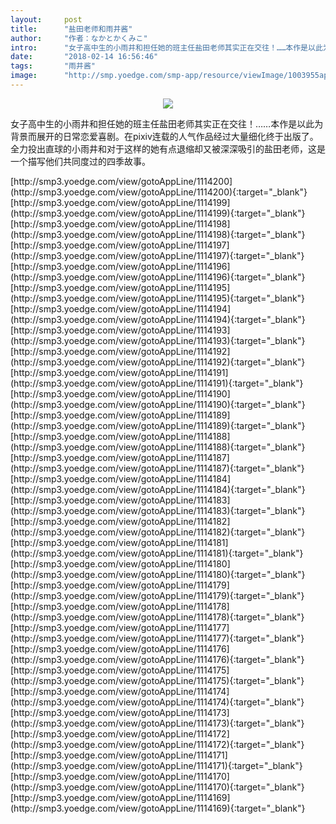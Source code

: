```yaml
---
layout:     post
title:      "盐田老师和雨井酱"
author:     "作者：なかとかくみこ"
intro:      "女子高中生的小雨井和担任她的班主任盐田老师其实正在交往！……本作是以此为背景而展开的日常恋爱喜剧。在pixiv连载的人气作品经过大量细化终于出版了。全力投出直球的小雨井和对于这样的她有点退缩却又被深深吸引的盐田老师，这是一个描写他们共同度过的四季故事。"
date:       "2018-02-14 16:56:46"
tags:       "雨井酱"
image:      "http://smp.yoedge.com/smp-app/resource/viewImage/1003955appline.png"
---
```

<div style="text-align: center">
<p><img src="http://smp.yoedge.com/smp-app/resource/viewImage/1003955appline.png"/></p>
</div>
<p class="post-meta">
<span>女子高中生的小雨井和担任她的班主任盐田老师其实正在交往！……本作是以此为背景而展开的日常恋爱喜剧。在pixiv连载的人气作品经过大量细化终于出版了。全力投出直球的小雨井和对于这样的她有点退缩却又被深深吸引的盐田老师，这是一个描写他们共同度过的四季故事。</span>
</p>
[http://smp3.yoedge.com/view/gotoAppLine/1114200](http://smp3.yoedge.com/view/gotoAppLine/1114200){:target="_blank"}
[http://smp3.yoedge.com/view/gotoAppLine/1114199](http://smp3.yoedge.com/view/gotoAppLine/1114199){:target="_blank"}
[http://smp3.yoedge.com/view/gotoAppLine/1114198](http://smp3.yoedge.com/view/gotoAppLine/1114198){:target="_blank"}
[http://smp3.yoedge.com/view/gotoAppLine/1114197](http://smp3.yoedge.com/view/gotoAppLine/1114197){:target="_blank"}
[http://smp3.yoedge.com/view/gotoAppLine/1114196](http://smp3.yoedge.com/view/gotoAppLine/1114196){:target="_blank"}
[http://smp3.yoedge.com/view/gotoAppLine/1114195](http://smp3.yoedge.com/view/gotoAppLine/1114195){:target="_blank"}
[http://smp3.yoedge.com/view/gotoAppLine/1114194](http://smp3.yoedge.com/view/gotoAppLine/1114194){:target="_blank"}
[http://smp3.yoedge.com/view/gotoAppLine/1114193](http://smp3.yoedge.com/view/gotoAppLine/1114193){:target="_blank"}
[http://smp3.yoedge.com/view/gotoAppLine/1114192](http://smp3.yoedge.com/view/gotoAppLine/1114192){:target="_blank"}
[http://smp3.yoedge.com/view/gotoAppLine/1114191](http://smp3.yoedge.com/view/gotoAppLine/1114191){:target="_blank"}
[http://smp3.yoedge.com/view/gotoAppLine/1114190](http://smp3.yoedge.com/view/gotoAppLine/1114190){:target="_blank"}
[http://smp3.yoedge.com/view/gotoAppLine/1114189](http://smp3.yoedge.com/view/gotoAppLine/1114189){:target="_blank"}
[http://smp3.yoedge.com/view/gotoAppLine/1114188](http://smp3.yoedge.com/view/gotoAppLine/1114188){:target="_blank"}
[http://smp3.yoedge.com/view/gotoAppLine/1114187](http://smp3.yoedge.com/view/gotoAppLine/1114187){:target="_blank"}
[http://smp3.yoedge.com/view/gotoAppLine/1114184](http://smp3.yoedge.com/view/gotoAppLine/1114184){:target="_blank"}
[http://smp3.yoedge.com/view/gotoAppLine/1114183](http://smp3.yoedge.com/view/gotoAppLine/1114183){:target="_blank"}
[http://smp3.yoedge.com/view/gotoAppLine/1114182](http://smp3.yoedge.com/view/gotoAppLine/1114182){:target="_blank"}
[http://smp3.yoedge.com/view/gotoAppLine/1114181](http://smp3.yoedge.com/view/gotoAppLine/1114181){:target="_blank"}
[http://smp3.yoedge.com/view/gotoAppLine/1114180](http://smp3.yoedge.com/view/gotoAppLine/1114180){:target="_blank"}
[http://smp3.yoedge.com/view/gotoAppLine/1114179](http://smp3.yoedge.com/view/gotoAppLine/1114179){:target="_blank"}
[http://smp3.yoedge.com/view/gotoAppLine/1114178](http://smp3.yoedge.com/view/gotoAppLine/1114178){:target="_blank"}
[http://smp3.yoedge.com/view/gotoAppLine/1114177](http://smp3.yoedge.com/view/gotoAppLine/1114177){:target="_blank"}
[http://smp3.yoedge.com/view/gotoAppLine/1114176](http://smp3.yoedge.com/view/gotoAppLine/1114176){:target="_blank"}
[http://smp3.yoedge.com/view/gotoAppLine/1114175](http://smp3.yoedge.com/view/gotoAppLine/1114175){:target="_blank"}
[http://smp3.yoedge.com/view/gotoAppLine/1114174](http://smp3.yoedge.com/view/gotoAppLine/1114174){:target="_blank"}
[http://smp3.yoedge.com/view/gotoAppLine/1114173](http://smp3.yoedge.com/view/gotoAppLine/1114173){:target="_blank"}
[http://smp3.yoedge.com/view/gotoAppLine/1114172](http://smp3.yoedge.com/view/gotoAppLine/1114172){:target="_blank"}
[http://smp3.yoedge.com/view/gotoAppLine/1114171](http://smp3.yoedge.com/view/gotoAppLine/1114171){:target="_blank"}
[http://smp3.yoedge.com/view/gotoAppLine/1114170](http://smp3.yoedge.com/view/gotoAppLine/1114170){:target="_blank"}
[http://smp3.yoedge.com/view/gotoAppLine/1114169](http://smp3.yoedge.com/view/gotoAppLine/1114169){:target="_blank"}


